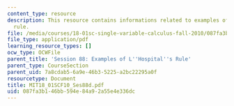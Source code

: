```yaml
---
content_type: resource
description: This resource contains informations related to examples of l'hospital's
  rule.
file: /media/courses/18-01sc-single-variable-calculus-fall-2010/087fa3b146bb594e84a92a55e4e336dc_MIT18_01SCF10_Ses88d.pdf
file_type: application/pdf
learning_resource_types: []
ocw_type: OCWFile
parent_title: 'Session 88: Examples of L''Hospital''s Rule'
parent_type: CourseSection
parent_uid: 7a8cdab5-6a9e-46b3-5225-a2bc22295a0f
resourcetype: Document
title: MIT18_01SCF10_Ses88d.pdf
uid: 087fa3b1-46bb-594e-84a9-2a55e4e336dc
---
```

